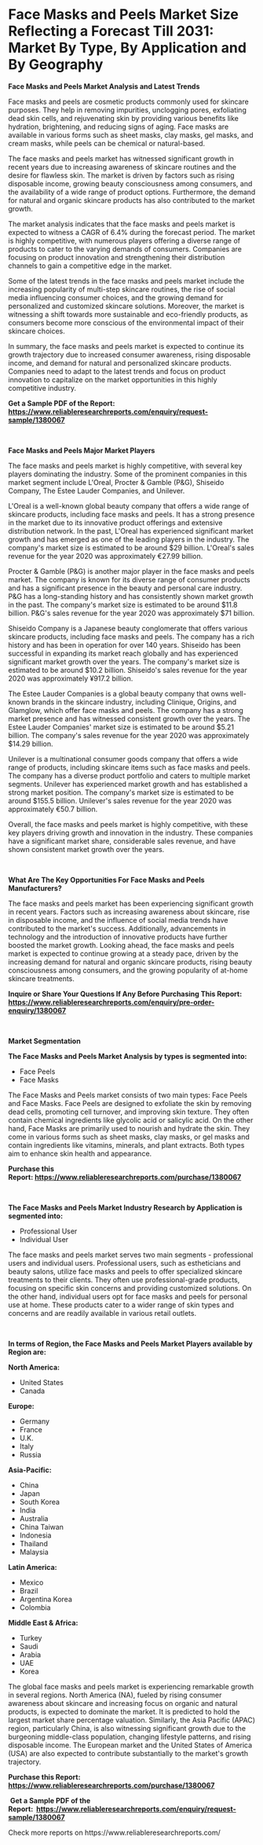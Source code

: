<p><h1>Face Masks and Peels Market Size Reflecting a Forecast Till 2031: Market By Type, By Application and By Geography</h1></p><p><strong>Face Masks and Peels Market Analysis and Latest Trends</strong></p>
<p><p>Face masks and peels are cosmetic products commonly used for skincare purposes. They help in removing impurities, unclogging pores, exfoliating dead skin cells, and rejuvenating skin by providing various benefits like hydration, brightening, and reducing signs of aging. Face masks are available in various forms such as sheet masks, clay masks, gel masks, and cream masks, while peels can be chemical or natural-based.</p><p>The face masks and peels market has witnessed significant growth in recent years due to increasing awareness of skincare routines and the desire for flawless skin. The market is driven by factors such as rising disposable income, growing beauty consciousness among consumers, and the availability of a wide range of product options. Furthermore, the demand for natural and organic skincare products has also contributed to the market growth.</p><p>The market analysis indicates that the face masks and peels market is expected to witness a CAGR of 6.4% during the forecast period. The market is highly competitive, with numerous players offering a diverse range of products to cater to the varying demands of consumers. Companies are focusing on product innovation and strengthening their distribution channels to gain a competitive edge in the market.</p><p>Some of the latest trends in the face masks and peels market include the increasing popularity of multi-step skincare routines, the rise of social media influencing consumer choices, and the growing demand for personalized and customized skincare solutions. Moreover, the market is witnessing a shift towards more sustainable and eco-friendly products, as consumers become more conscious of the environmental impact of their skincare choices.</p><p>In summary, the face masks and peels market is expected to continue its growth trajectory due to increased consumer awareness, rising disposable income, and demand for natural and personalized skincare products. Companies need to adapt to the latest trends and focus on product innovation to capitalize on the market opportunities in this highly competitive industry.</p></p>
<p><strong>Get a Sample PDF of the Report:&nbsp; <a href="https://www.reliableresearchreports.com/enquiry/request-sample/1380067">https://www.reliableresearchreports.com/enquiry/request-sample/1380067</a></strong></p>
<p>&nbsp;</p>
<p><strong>Face Masks and Peels Major Market Players</strong></p>
<p><p>The face masks and peels market is highly competitive, with several key players dominating the industry. Some of the prominent companies in this market segment include L'Oreal, Procter & Gamble (P&G), Shiseido Company, The Estee Lauder Companies, and Unilever. </p><p>L'Oreal is a well-known global beauty company that offers a wide range of skincare products, including face masks and peels. It has a strong presence in the market due to its innovative product offerings and extensive distribution network. In the past, L'Oreal has experienced significant market growth and has emerged as one of the leading players in the industry. The company's market size is estimated to be around $29 billion. L'Oreal's sales revenue for the year 2020 was approximately €27.99 billion.</p><p>Procter & Gamble (P&G) is another major player in the face masks and peels market. The company is known for its diverse range of consumer products and has a significant presence in the beauty and personal care industry. P&G has a long-standing history and has consistently shown market growth in the past. The company's market size is estimated to be around $11.8 billion. P&G's sales revenue for the year 2020 was approximately $71 billion.</p><p>Shiseido Company is a Japanese beauty conglomerate that offers various skincare products, including face masks and peels. The company has a rich history and has been in operation for over 140 years. Shiseido has been successful in expanding its market reach globally and has experienced significant market growth over the years. The company's market size is estimated to be around $10.2 billion. Shiseido's sales revenue for the year 2020 was approximately ¥917.2 billion.</p><p>The Estee Lauder Companies is a global beauty company that owns well-known brands in the skincare industry, including Clinique, Origins, and Glamglow, which offer face masks and peels. The company has a strong market presence and has witnessed consistent growth over the years. The Estee Lauder Companies' market size is estimated to be around $5.21 billion. The company's sales revenue for the year 2020 was approximately $14.29 billion.</p><p>Unilever is a multinational consumer goods company that offers a wide range of products, including skincare items such as face masks and peels. The company has a diverse product portfolio and caters to multiple market segments. Unilever has experienced market growth and has established a strong market position. The company's market size is estimated to be around $155.5 billion. Unilever's sales revenue for the year 2020 was approximately €50.7 billion.</p><p>Overall, the face masks and peels market is highly competitive, with these key players driving growth and innovation in the industry. These companies have a significant market share, considerable sales revenue, and have shown consistent market growth over the years.</p></p>
<p>&nbsp;</p>
<p><strong>What Are The Key Opportunities For Face Masks and Peels Manufacturers?</strong></p>
<p><p>The face masks and peels market has been experiencing significant growth in recent years. Factors such as increasing awareness about skincare, rise in disposable income, and the influence of social media trends have contributed to the market's success. Additionally, advancements in technology and the introduction of innovative products have further boosted the market growth. Looking ahead, the face masks and peels market is expected to continue growing at a steady pace, driven by the increasing demand for natural and organic skincare products, rising beauty consciousness among consumers, and the growing popularity of at-home skincare treatments.</p></p>
<p><strong>Inquire or Share Your Questions If Any Before Purchasing This Report: <a href="https://www.reliableresearchreports.com/enquiry/pre-order-enquiry/1380067">https://www.reliableresearchreports.com/enquiry/pre-order-enquiry/1380067</a></strong></p>
<p>&nbsp;</p>
<p><strong>Market Segmentation</strong></p>
<p><strong>The Face Masks and Peels Market Analysis by types is segmented into:</strong></p>
<p><ul><li>Face Peels</li><li>Face Masks</li></ul></p>
<p><p>The Face Masks and Peels market consists of two main types: Face Peels and Face Masks. Face Peels are designed to exfoliate the skin by removing dead cells, promoting cell turnover, and improving skin texture. They often contain chemical ingredients like glycolic acid or salicylic acid. On the other hand, Face Masks are primarily used to nourish and hydrate the skin. They come in various forms such as sheet masks, clay masks, or gel masks and contain ingredients like vitamins, minerals, and plant extracts. Both types aim to enhance skin health and appearance.</p></p>
<p><strong>Purchase this Report:&nbsp;<a href="https://www.reliableresearchreports.com/purchase/1380067">https://www.reliableresearchreports.com/purchase/1380067</a></strong></p>
<p>&nbsp;</p>
<p><strong>The Face Masks and Peels Market Industry Research by Application is segmented into:</strong></p>
<p><ul><li>Professional User</li><li>Individual User</li></ul></p>
<p><p>The face masks and peels market serves two main segments - professional users and individual users. Professional users, such as estheticians and beauty salons, utilize face masks and peels to offer specialized skincare treatments to their clients. They often use professional-grade products, focusing on specific skin concerns and providing customized solutions. On the other hand, individual users opt for face masks and peels for personal use at home. These products cater to a wider range of skin types and concerns and are readily available in various retail outlets.</p></p>
<p>&nbsp;</p>
<p><strong>In terms of Region, the Face Masks and Peels Market Players available by Region are:</strong></p>
<p>
    <p> <strong> North America: </strong>
        <ul>
            <li>United States</li>
            <li>Canada</li>
        </ul>
        </p> 
    <p> <strong> Europe: </strong>
        <ul>
            <li>Germany</li>
            <li>France</li>
            <li>U.K.</li>
            <li>Italy</li>
            <li>Russia</li>
        </ul>
        </p> 
    <p> <strong> Asia-Pacific: </strong>
        <ul>
            <li>China</li>
            <li>Japan</li>
            <li>South Korea</li>
            <li>India</li>
            <li>Australia</li>
            <li>China Taiwan</li>
            <li>Indonesia</li>
            <li>Thailand</li>
            <li>Malaysia</li>
        </ul>
        </p> 
    <p> <strong> Latin America: </strong>
        <ul>
            <li>Mexico</li>
            <li>Brazil</li>
            <li>Argentina Korea</li>
            <li>Colombia</li>
        </ul>
        </p> 
    <p> <strong> Middle East & Africa: </strong>
        <ul>
            <li>Turkey</li>
            <li>Saudi</li>
            <li>Arabia</li>
            <li>UAE</li>
            <li>Korea</li>
        </ul>
    </p>
    </p>
<p><p>The global face masks and peels market is experiencing remarkable growth in several regions. North America (NA), fueled by rising consumer awareness about skincare and increasing focus on organic and natural products, is expected to dominate the market. It is predicted to hold the largest market share percentage valuation. Similarly, the Asia Pacific (APAC) region, particularly China, is also witnessing significant growth due to the burgeoning middle-class population, changing lifestyle patterns, and rising disposable income. The European market and the United States of America (USA) are also expected to contribute substantially to the market's growth trajectory.</p></p>
<p><strong>Purchase this Report: <a href="https://www.reliableresearchreports.com/purchase/1380067">https://www.reliableresearchreports.com/purchase/1380067</a></strong></p>
<p>&nbsp;<strong>Get a Sample PDF of the Report:&nbsp;&nbsp;<a href="https://www.reliableresearchreports.com/enquiry/request-sample/1380067">https://www.reliableresearchreports.com/enquiry/request-sample/1380067</a></strong></p>
<p><strong></strong></p>
<p>Check more reports on https://www.reliableresearchreports.com/</p>